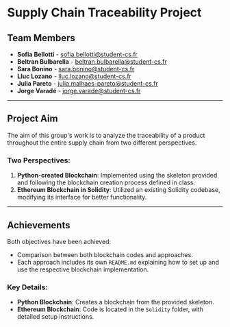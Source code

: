 # Supply Chain Traceability Project

## Team Members
- **Sofia Bellotti** - [sofia.bellotti@student-cs.fr](mailto:sofia.bellotti@student-cs.fr)
- **Beltran Bulbarella** - [beltran.bulbarella@student-cs.fr](mailto:beltran.bulbarella@student-cs.fr)
- **Sara Bonino** - [sara.bonino@student-cs.fr](mailto:sara.bonino@student-cs.fr)
- **Lluc Lozano** - [lluc.lozano@student-cs.fr](mailto:lluc.lozano@student-cs.fr)
- **Julia Pareto** - [julia.malhaes-pareto@student-cs.fr](mailto:julia.malhaes-pareto@student-cs.fr)
- **Jorge Varadé** - [jorge.varade@student-cs.fr](mailto:jorge.varade@student-cs.fr)

---

## Project Aim
The aim of this group's work is to analyze the traceability of a product throughout the entire supply chain from two different perspectives.

### Two Perspectives:
1. **Python-created Blockchain**: Implemented using the skeleton provided and following the blockchain creation process defined in class.
2. **Ethereum Blockchain in Solidity**: Utilized an existing Solidity codebase, modifying its interface for better functionality.

---

## Achievements
Both objectives have been achieved:
- Comparison between both blockchain codes and approaches.
- Each approach includes its own `README.md` explaining how to set up and use the respective blockchain implementation.
  
### Key Details:
- **Python Blockchain**: Creates a blockchain from the provided skeleton.
- **Ethereum Blockchain**: Code is located in the `Solidity` folder, with detailed setup instructions.
